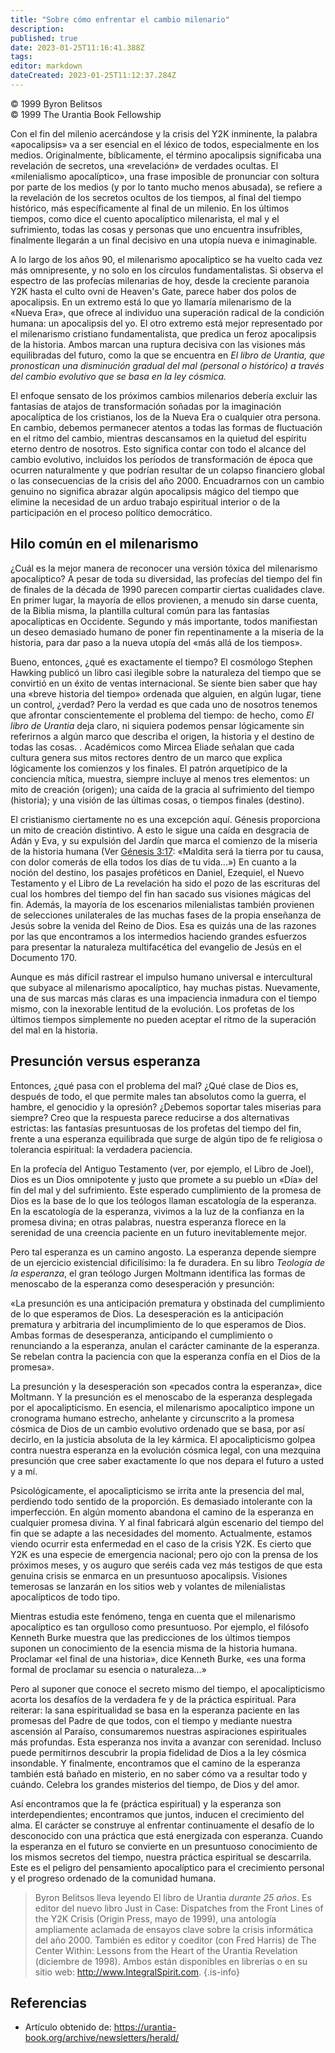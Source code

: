 ```yaml
---
title: "Sobre cómo enfrentar el cambio milenario"
description: 
published: true
date: 2023-01-25T11:16:41.388Z
tags:
editor: markdown
dateCreated: 2023-01-25T11:12:37.284Z
---
```


<p class="v-card v-sheet theme--light grey lighten-3 px-2">© 1999 Byron Belitsos<br>© 1999 The Urantia Book Fellowship</p>

Con el fin del milenio acercándose y la crisis del Y2K inminente, la palabra «apocalipsis» va a ser esencial en el léxico de todos, especialmente en los medios. Originalmente, bíblicamente, el término apocalipsis significaba una revelación de secretos, una «revelación» de verdades ocultas. El «milenialismo apocalíptico», una frase imposible de pronunciar con soltura por parte de los medios (y por lo tanto mucho menos abusada), se refiere a la revelación de los secretos ocultos de los tiempos, al final del tiempo histórico, más específicamente al final de un milenio. En los últimos tiempos, como dice el cuento apocalíptico milenarista, el mal y el sufrimiento, todas las cosas y personas que uno encuentra insufribles, finalmente llegarán a un final decisivo en una utopía nueva e inimaginable.

A lo largo de los años 90, el milenarismo apocalíptico se ha vuelto cada vez más omnipresente, y no solo en los círculos fundamentalistas. Si observa el espectro de las profecías milenarias de hoy, desde la creciente paranoia Y2K hasta el culto ovni de Heaven's Gate, parece haber dos polos de apocalipsis. En un extremo está lo que yo llamaría milenarismo de la «Nueva Era», que ofrece al individuo una superación radical de la condición humana: un apocalipsis del yo. El otro extremo está mejor representado por el milenarismo cristiano fundamentalista, que predica un feroz apocalipsis de la historia. Ambos marcan una ruptura decisiva con las visiones más equilibradas del futuro, como la que se encuentra en _El libro de Urantia, que pronostican una disminución gradual del mal (personal o histórico) a través del cambio evolutivo que se basa en la ley cósmica._

El enfoque sensato de los próximos cambios milenarios debería excluir las fantasías de atajos de transformación soñadas por la imaginación apocalíptica de los cristianos, los de la Nueva Era o cualquier otra persona. En cambio, debemos permanecer atentos a todas las formas de fluctuación en el ritmo del cambio, mientras descansamos en la quietud del espíritu eterno dentro de nosotros. Esto significa contar con todo el alcance del cambio evolutivo, incluidos los períodos de transformación de época que ocurren naturalmente y que podrían resultar de un colapso financiero global o las consecuencias de la crisis del año 2000. Encuadrarnos con un cambio genuino no significa abrazar algún apocalipsis mágico del tiempo que elimine la necesidad de un arduo trabajo espiritual interior o de la participación en el proceso político democrático.

## Hilo común en el milenarismo

¿Cuál es la mejor manera de reconocer una versión tóxica del milenarismo apocalíptico? A pesar de toda su diversidad, las profecías del tiempo del fin de finales de la década de 1990 parecen compartir ciertas cualidades clave. En primer lugar, la mayoría de ellos provienen, a menudo sin darse cuenta, de la Biblia misma, la plantilla cultural común para las fantasías apocalípticas en Occidente. Segundo y más importante, todos manifiestan un deseo demasiado humano de poner fin repentinamente a la miseria de la historia, para dar paso a la nueva utopía del «más allá de los tiempos».

Bueno, entonces, ¿qué es exactamente el tiempo? El cosmólogo Stephen Hawking publicó un libro casi ilegible sobre la naturaleza del tiempo que se convirtió en un éxito de ventas internacional. Se siente bien saber que hay una «breve historia del tiempo» ordenada que alguien, en algún lugar, tiene un control, ¿verdad? Pero la verdad es que cada uno de nosotros tenemos que afrontar conscientemente el problema del tiempo: de hecho, como _El libro de Urantia_ deja claro, ni siquiera podemos pensar lógicamente sin referirnos a algún marco que describa el origen, la historia y el destino de todas las cosas. . Académicos como Mircea Eliade señalan que cada cultura genera sus mitos rectores dentro de un marco que explica lógicamente los comienzos y los finales. El patrón arquetípico de la conciencia mítica, muestra, siempre incluye al menos tres elementos: un mito de creación (origen); una caída de la gracia al sufrimiento del tiempo (historia); y una visión de las últimas cosas, o tiempos finales (destino).

El cristianismo ciertamente no es una excepción aquí. Génesis proporciona un mito de creación distintivo. A esto le sigue una caída en desgracia de Adán y Eva, y su expulsión del Jardín que marca el comienzo de la miseria de la historia humana (Ver [Génesis 3:17](/es/Bible/Genesis/3#v17): «Maldita será la tierra por tu causa, con dolor comerás de ella todos los días de tu vida...») En cuanto a la noción del destino, los pasajes proféticos en Daniel, Ezequiel, el Nuevo Testamento y el Libro de La revelación ha sido el pozo de las escrituras del cual los hombres del tiempo del fin han sacado sus visiones mágicas del fin. Además, la mayoría de los escenarios milenialistas también provienen de selecciones unilaterales de las muchas fases de la propia enseñanza de Jesús sobre la venida del Reino de Dios. Esa es quizás una de las razones por las que encontramos a los intermedios haciendo grandes esfuerzos para presentar la naturaleza multifacética del evangelio de Jesús en el Documento 170.

Aunque es más difícil rastrear el impulso humano universal e intercultural que subyace al milenarismo apocalíptico, hay muchas pistas. Nuevamente, una de sus marcas más claras es una impaciencia inmadura con el tiempo mismo, con la inexorable lentitud de la evolución. Los profetas de los últimos tiempos simplemente no pueden aceptar el ritmo de la superación del mal en la historia.  

## Presunción versus esperanza

Entonces, ¿qué pasa con el problema del mal? ¿Qué clase de Dios es, después de todo, el que permite males tan absolutos como la guerra, el hambre, el genocidio y la opresión? ¿Debemos soportar tales miserias para siempre? Creo que la respuesta parece reducirse a dos alternativas estrictas: las fantasías presuntuosas de los profetas del tiempo del fin, frente a una esperanza equilibrada que surge de algún tipo de fe religiosa o tolerancia espiritual: la verdadera paciencia.

En la profecía del Antiguo Testamento (ver, por ejemplo, el Libro de Joel), Dios es un Dios omnipotente y justo que promete a su pueblo un «Día» del fin del mal y del sufrimiento. Este esperado cumplimiento de la promesa de Dios es la base de lo que los teólogos llaman escatología de la esperanza. En la escatología de la esperanza, vivimos a la luz de la confianza en la promesa divina; en otras palabras, nuestra esperanza florece en la serenidad de una creencia paciente en un futuro inevitablemente mejor.

Pero tal esperanza es un camino angosto. La esperanza depende siempre de un ejercicio existencial dificilísimo: la fe duradera. En su libro _Teología de la esperanza_, el gran teólogo Jurgen Moltmann identifica las formas de menoscabo de la esperanza como desesperación y presunción:

«La presunción es una anticipación prematura y obstinada del cumplimiento de lo que esperamos de Dios. La desesperación es la anticipación prematura y arbitraria del incumplimiento de lo que esperamos de Dios. Ambas formas de desesperanza, anticipando el cumplimiento o renunciando a la esperanza, anulan el carácter caminante de la esperanza. Se rebelan contra la paciencia con que la esperanza confía en el Dios de la promesa».

La presunción y la desesperación son «pecados contra la esperanza», dice Moltmann. Y la presunción es el menoscabo de la esperanza desplegada por el apocalipticismo. En esencia, el milenarismo apocalíptico impone un cronograma humano estrecho, anhelante y circunscrito a la promesa cósmica de Dios de un cambio evolutivo ordenado que se basa, por así decirlo, en la justicia absoluta de la ley kármica. El apocalipticismo golpea contra nuestra esperanza en la evolución cósmica legal, con una mezquina presunción que cree saber exactamente lo que nos depara el futuro a usted y a mí.

Psicológicamente, el apocalipticismo se irrita ante la presencia del mal, perdiendo todo sentido de la proporción. Es demasiado intolerante con la imperfección. En algún momento abandona el camino de la esperanza en cualquier promesa divina. Y al final fabricará algún escenario del tiempo del fin que se adapte a las necesidades del momento. Actualmente, estamos viendo ocurrir esta enfermedad en el caso de la crisis Y2K. Es cierto que Y2K es una especie de emergencia nacional; pero ojo con la prensa de los próximos meses, y os auguro que seréis cada vez más testigos de que esta genuina crisis se enmarca en un presuntuoso apocalipsis. Visiones temerosas se lanzarán en los sitios web y volantes de milenialistas apocalípticos de todo tipo.

Mientras estudia este fenómeno, tenga en cuenta que el milenarismo apocalíptico es tan orgulloso como presuntuoso. Por ejemplo, el filósofo Kenneth Burke muestra que las predicciones de los últimos tiempos suponen un conocimiento de la esencia misma de la historia humana. Proclamar «el final de una historia», dice Kenneth Burke, «es una forma formal de proclamar su esencia o naturaleza...»

Pero al suponer que conoce el secreto mismo del tiempo, el apocalipticismo acorta los desafíos de la verdadera fe y de la práctica espiritual. Para reiterar: la sana espiritualidad se basa en la esperanza paciente en las promesas del Padre de que todos, con el tiempo y mediante nuestra ascensión al Paraíso, consumaremos nuestras aspiraciones espirituales más profundas. Esta esperanza nos invita a avanzar con serenidad. Incluso puede permitirnos descubrir la propia fidelidad de Dios a la ley cósmica insondable. Y finalmente, encontramos que el camino de la esperanza también está bañado en misterio, en no saber cómo va a resultar todo y cuándo. Celebra los grandes misterios del tiempo, de Dios y del amor.

Así encontramos que la fe (práctica espiritual) y la esperanza son interdependientes; encontramos que juntos, inducen el crecimiento del alma. El carácter se construye al enfrentar continuamente el desafío de lo desconocido con una práctica que está energizada con esperanza. Cuando la esperanza en el futuro se convierte en un presuntuoso conocimiento de los mismos secretos del tiempo, nuestra práctica espiritual se descarrila. Este es el peligro del pensamiento apocalíptico para el crecimiento personal y el progreso ordenado de la comunidad humana.

> Byron Belitsos lleva leyendo El libro de Urantia _durante 25 años_. Es editor del nuevo libro Just in Case: Dispatches from the Front Lines of the Y2K Crisis (Origin Press, mayo de 1999), una antología ampliamente aclamada de ensayos clave sobre la crisis informática del año 2000. También es editor y coeditor (con Fred Harris) de The Center Within: Lessons from the Heart of the Urantia Revelation (diciembre de 1998). Ambos están disponibles en librerías o en su sitio web: http://www.IntegralSpirit.com.
{.is-info}

## Referencias

- Artículo obtenido de: https://urantia-book.org/archive/newsletters/herald/